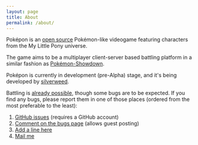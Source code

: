 ```yaml
---
layout: page
title: About
permalink: /about/
---
```


Pok&eacute;pon is an [open source](https://github.com/silverweed/pokepon) Pok&eacute;mon-like
videogame featuring characters from the My Little Pony universe.

The game aims to be a multiplayer client-server based battling platform in a similar fashion as
[Pokémon-Showdown](http://pokemonshowdown.com).

Pok&eacute;pon is currently in development (pre-Alpha) stage, and it's being developed by
[silverweed](https://github.com/silverweed).

Battling is [already possible](https://github.com/silverweed/pokepon/blob/master/README.md), though some bugs are to be expected. If you find any bugs, please report them in one of those places (ordered from the most preferable to the least):

1. [GitHub issues](https://github.com/silverweed/pokepon/issues) (requires a GitHub account)
2. [Comment on the bugs page](/bugs) (allows guest posting)
3. [Add a line here](http://derpy.me/pokepon)
4. [Mail me](mailto:silverweed1991@gmail.com)
